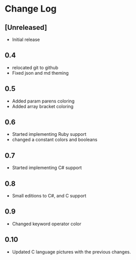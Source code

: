 # Change Log

## [Unreleased]
- Initial release
## 0.4
- relocated git to github
- Fixed json and md theming
## 0.5
- Added param parens coloring
- Added array bracket coloring
## 0.6
- Started implementing Ruby support
- changed a constant colors and booleans
## 0.7
- Started implementing C# support
## 0.8
- Small editions to C#, and C support
## 0.9
- Changed keyword operator color
## 0.10
- Updated C language pictures with the previous changes.
